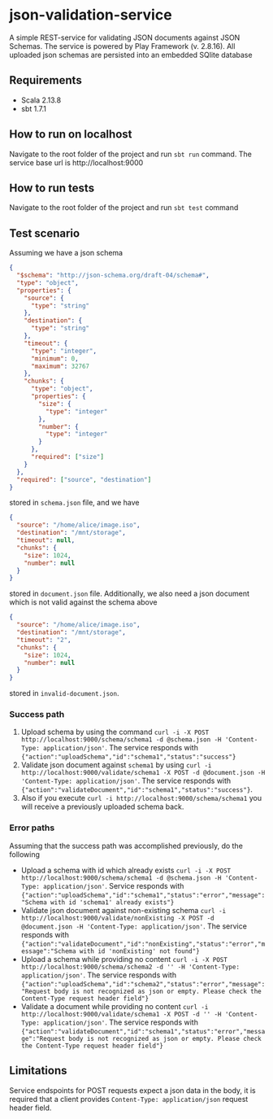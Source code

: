 # json-validation-service
A simple REST-service for validating JSON documents against JSON Schemas. 
The service is powered by Play Framework (v. 2.8.16). 
All uploaded json schemas are persisted into an embedded SQlite database

## Requirements
- Scala 2.13.8
- sbt 1.7.1

## How to run on localhost
Navigate to the root folder of the project and run `sbt run` command. The service base url is http://localhost:9000

## How to run tests
Navigate to the root folder of the project and run `sbt test` command


## Test scenario
Assuming we have a json schema

```json
{
  "$schema": "http://json-schema.org/draft-04/schema#",
  "type": "object",
  "properties": {
    "source": {
      "type": "string"
    },
    "destination": {
      "type": "string"
    },
    "timeout": {
      "type": "integer",
      "minimum": 0,
      "maximum": 32767
    },
    "chunks": {
      "type": "object",
      "properties": {
        "size": {
          "type": "integer"
        },
        "number": {
          "type": "integer"
        }
      },
      "required": ["size"]
    }
  },
  "required": ["source", "destination"]
}
```
stored in `schema.json` file, and we have
```json
{
  "source": "/home/alice/image.iso",
  "destination": "/mnt/storage",
  "timeout": null,
  "chunks": {
    "size": 1024,
    "number": null
  }
}
```
stored in `document.json` file. Additionally, we also need a json document which is not valid against the schema above
```json
{
  "source": "/home/alice/image.iso",
  "destination": "/mnt/storage",
  "timeout": "2",
  "chunks": {
    "size": 1024,
    "number": null
  }
}
```
stored in `invalid-document.json`.

### Success path
1. Upload schema by using the command `curl -i -X POST http://localhost:9000/schema/schema1 -d @schema.json -H 'Content-Type: application/json'`. The service responds with `{"action":"uploadSchema","id":"schema1","status":"success"}`
2. Validate json document against `schema1` by using `curl -i http://localhost:9000/validate/schema1 -X POST -d @document.json -H 'Content-Type: application/json'`. The service responds with `{"action":"validateDocument","id":"schema1","status":"success"}`.
3. Also if you execute `curl -i http://localhost:9000/schema/schema1` you will receive a previously uploaded schema back.

### Error paths
Assuming that the success path was accomplished previously, do the following
- Upload a schema with id which already exists `curl -i -X POST http://localhost:9000/schema/schema1 -d @schema.json -H 'Content-Type: application/json'`. Service responds with `{"action":"uploadSchema","id":"schema1","status":"error","message":"Schema with id 'schema1' already exists"}`
- Validate json document against non-existing schema `curl -i http://localhost:9000/validate/nonExisting -X POST -d @document.json -H 'Content-Type: application/json'`. The service responds with `{"action":"validateDocument","id":"nonExisting","status":"error","message":"Schema with id 'nonExisting' not found"}`
- Upload a schema while providing no content `curl -i -X POST http://localhost:9000/schema/schema2 -d '' -H 'Content-Type: application/json'`. The service responds with `{"action":"uploadSchema","id":"schema2","status":"error","message":"Request body is not recognized as json or empty. Please check the Content-Type request header field"}`
- Validate a document while providing no content `curl -i http://localhost:9000/validate/schema1 -X POST -d '' -H 'Content-Type: application/json'`. The service responds with `{"action":"validateDocument","id":"schema1","status":"error","message":"Request body is not recognized as json or empty. Please check the Content-Type request header field"}`

## Limitations
Service endspoints for POST requests expect a json data in the body, it is required that a client provides `Content-Type: application/json` request header field.